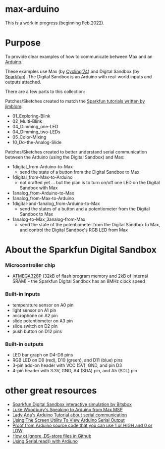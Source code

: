 # max-arduino

This is a work in progress (beginning Feb.2022).

# Purpose

To provide clear examples of how to communicate between Max and an [Arduino](https://www.arduino.cc).

These examples use Max (by [Cycling'74](https://cycling74.com)) and Digital Sandbox (by [Sparkfun](https://www.sparkfun.com/products/12651)). The Digital Sandbox is an Arduino with real-world inputs and outputs attached.

There are a few parts to this collection:

Patches/Sketches created to match the [Sparkfun tutorials written by jimblom](https://learn.sparkfun.com/tutorials/digital-sandbox-arduino-companion):
- 01_Exploring-Blink
- 02_Multi-Blink
- 04_Dimming_one-LED
- 04_Dimming_two-LEDs
- 05_Color-Mixing
- 10_Do-the-Analog-Slide

Patches/Sketches created to better understand serial communication between the Arduino (using the Digital Sandbox) and Max:
- 1digital_from-Arduino-to-Max
  - send the state of a button from the Digital Sandbox to Max
- 1digital_from-Max-to-Arduino
  - not drafted yet ... but the plan is to turn on/off one LED on the Digital Sandbox with Max
- 1analog_from-Arduino-to-Max
- 1analog_from-Max-to-Arduino
- 1digital-and-1analog_from-Arduino-to-Max
  - send the states of a button and a potentiometer from the Digital Sandbox to Max
- 1analog-to-Max_3analog-from-Max
  - send the state of the potentiometer from the Digital Sandbox to Max, and control the Digital Sandbox's RGB LED from Max

# About the Sparkfun Digital Sandbox

### Microcontroller chip
- [ATMEGA328P](https://www.microchip.com/en-us/product/ATmega328P) (32kB of flash program memory and 2kB of internal SRAM) - the Sparkfun Digital Sandbox has an 8MHz clock speed

### Built-in inputs
- temperature sensor on A0 pin
- light sensor on A1 pin
- microphone on A2 pin
- slide potentiometer on A3 pin
- slide switch on D2 pin
- push button on D12 pins

### Built-in outputs
- LED bar graph on D4-D8 pins
- RGB LED on D9 (red), D10 (green), and D11 (blue) pins
- 3-pin add-on header with VCC (5V), GND, and pin D3
- 4-pin header with 3.3V, GND, A4 (SDA) pin, and A5 (SDL) pin

# other great resources
- [Sparkfun Digital Sandbox interactive simulation by Bitsbox](http://sparkfun.codepops.com/)
- [Luke Woodbury's Speaking to Arduino from Max MSP](https://www.dotlib.org/arduino-workshop-9)
- [Lady Ada's Arduino Tutorial about serial communication](http://www.ladyada.net/learn/arduino/lesson4.html)
- [Using The Screen Utility To View Arduino Serial Output](https://www.woolseyworkshop.com/2020/08/07/quick-tip-using-the-screen-utility-to-view-arduino-serial-output/)
- [Proof from Arduino source code that you can use 1 or HIGH and 0 or LOW](https://github.com/arduino/ArduinoCore-avr/blob/master/cores/arduino/Arduino.h#L40-L41)
- [How ot ignore ,DS-store files in Github](https://code.likeagirl.io/how-to-get-rid-of-ds-store-and-node-modules-in-git-repositories-d37b8a391247)
- [Using Serial.read() with Ardiuno](https://www.programmingelectronics.com/serial-read/)
